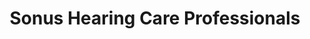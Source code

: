 ---
title: "Sonus Hearing Care Professionals"
url: /whitehall/sonus-hearing-care-professionals/
shop: Hörgeräte
---